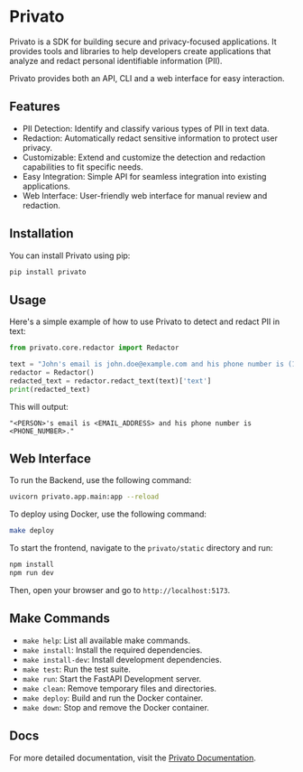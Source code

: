 # Privato

Privato is a SDK for building secure and privacy-focused applications. It provides tools and libraries to help developers create applications that analyze and redact personal identifiable information (PII).

Privato provides both an API, CLI and a web interface for easy interaction.

## Features

- PII Detection: Identify and classify various types of PII in text data.
- Redaction: Automatically redact sensitive information to protect user privacy.
- Customizable: Extend and customize the detection and redaction capabilities to fit specific needs.
- Easy Integration: Simple API for seamless integration into existing applications.
- Web Interface: User-friendly web interface for manual review and redaction.

## Installation
You can install Privato using pip:

```bash
pip install privato
```

## Usage
Here's a simple example of how to use Privato to detect and redact PII in text:

```py
from privato.core.redactor import Redactor

text = "John's email is john.doe@example.com and his phone number is (123) 456-7890."
redactor = Redactor()
redacted_text = redactor.redact_text(text)['text']
print(redacted_text)
```
This will output:
```
"<PERSON>'s email is <EMAIL_ADDRESS> and his phone number is <PHONE_NUMBER>."
```

## Web Interface
To run the Backend, use the following command:

```bash
uvicorn privato.app.main:app --reload
```

To deploy using Docker, use the following command:
```bash
make deploy
```

To start the frontend, navigate to the `privato/static` directory and run:

```bash
npm install
npm run dev
```

Then, open your browser and go to `http://localhost:5173`.


## Make Commands
- `make help`: List all available make commands.
- `make install`: Install the required dependencies.
- `make install-dev`: Install development dependencies.
- `make test`: Run the test suite.
- `make run`: Start the FastAPI Development server.
- `make clean`: Remove temporary files and directories.
- `make deploy`: Build and run the Docker container.
- `make down`: Stop and remove the Docker container.


## Docs
For more detailed documentation, visit the [Privato Documentation](https://mohammed-saajid.github.io/Privato/).